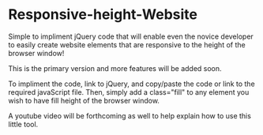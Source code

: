 # Responsive-height-Website
Simple to impliment jQuery code that will enable even the novice developer to easily create website elements that are responsive to the height of the browser window!

This is the primary version and more features will be added soon.  

To impliment the code, link to jQuery, and copy/paste the code or link to the required javaScript file.  Then, simply add a class="fill" to any element you wish to have fill height of the browser window.

A youtube video will be forthcoming as well to help explain how to use this little tool.
